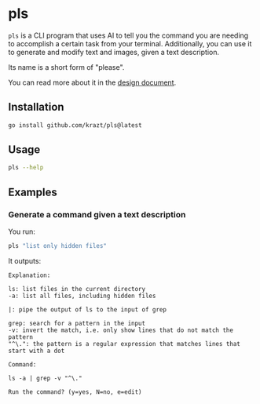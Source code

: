 # pls

`pls` is a CLI program that uses AI to tell you the command you are needing to accomplish a certain task from your
terminal.
Additionally, you can use it to generate and modify text and images, given a text description.

Its name is a short form of "please".

You can read more about it in the [design document](docs/design_document.md).

## Installation

```sh
go install github.com/krazt/pls@latest
```

## Usage

```sh
pls --help
```

## Examples

### Generate a command given a text description

You run:

```sh
pls "list only hidden files"
```

It outputs:

```text
Explanation:

ls: list files in the current directory
-a: list all files, including hidden files

|: pipe the output of ls to the input of grep

grep: search for a pattern in the input
-v: invert the match, i.e. only show lines that do not match the pattern
"^\.": the pattern is a regular expression that matches lines that start with a dot

Command:

ls -a | grep -v "^\."

Run the command? (y=yes, N=no, e=edit)
```
